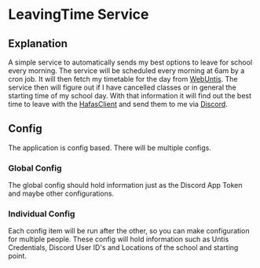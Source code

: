 # LeavingTime Service

## Explanation

A simple service to automatically sends my best options to leave for school every morning. The service will be scheduled every morning at 6am by a cron job. It will then fetch my timetable for the day from [WebUntis](https://webuntis.com/). The service then will figure out if I have cancelled classes or in general the starting time of my school day. With that information it will find out the best time to leave with the [HafasClient](https://github.com/public-transport/hafas-client) and send them to me via [Discord](https://discord.com/).

## Config

The application is config based. There will be multiple configs.

### Global Config

The global config should hold information just as the Discord App Token and maybe other configurations.

### Individual Config

Each config item will be run after the other, so you can make configuration for multiple people. These config will hold information such as Untis Credentials, Discord User ID's and Locations of the school and starting point.
